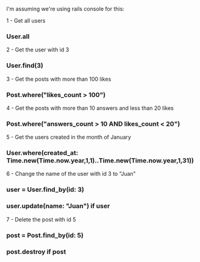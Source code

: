 I'm assuming we're using rails console for this:

1 - Get all users

### User.all

2 - Get the user with id 3

### User.find(3)

3 - Get the posts with more than 100 likes

### Post.where("likes_count > 100")

4 - Get the posts with more than 10 answers and less than 20 likes

### Post.where("answers_count > 10 AND likes_count < 20")

5 - Get the users created in the month of January

### User.where(created_at: Time.new(Time.now.year,1,1)..Time.new(Time.now.year,1,31))

6 - Change the name of the user with id 3 to "Juan"

### user = User.find_by(id: 3)
### user.update(name: "Juan") if user

7 - Delete the post with id 5

### post = Post.find_by(id: 5)
### post.destroy if post